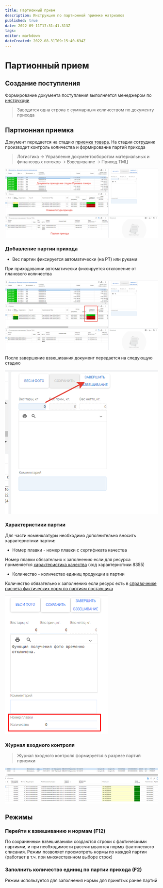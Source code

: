 ```yaml
---
title: Партионный прием
description: Инструкция по партионной приемке матриалов
published: true
date: 2022-09-11T17:31:41.313Z
tags: 
editor: markdown
dateCreated: 2022-08-31T09:15:40.634Z
---
```


# Партионный прием

## Создание поступления

Формирование документа поступления выполняется менеджером по [инструкции ](../)

>Заводится одна строка с суммарным количеством по документу прихода

## Партионная приемка

Документ передается на стадию [приемка товара](../../biznes-processy-prikhoda/). На стадии сотрудник производит контроль количества и формирование партий прихода

>Логистика → Управление документооборотом материальных и финансовых потоков → Взвешивание → Приход ТМЦ

![](<../../../../assets/0 (86).png>)

### Добавление партии прихода

* Вес партии фиксируется автоматически (на РТ) или руками

При приходовании автоматически фиксируется отклонение от планового количества

![](<../../../../assets/1 (76).png>)

После завершение взвешивания документ передается на следующую стадию

![](<../../../../assets/2 (66).png>)

### Характеристики партии

Для части номенклатуры необходимо дополнительно вносить характеристики партии:

* Номер плавки - номер плавки с сертификата качества

Номер плавки обязательно к заполнению если для ресурса применяется [характеристика качества](../../../../upravlenie-kachestvom/nsi/kharakteristiki-kachestva/) (код характеристики 8355)

* Количество - количество единиц продукции в партии

Количество обязательно к заполнению если ресурс есть в [справочнике расчета фактических норм по партиям поставщика](../../../dokumenty-vyrabotki/uchet-po-vesu-partii/uchet-po-vesu-partii-na-tk/spravochnik-raschet-fakt-norm.md)

![](<../../../../assets/image (971).png>)

### Журнал входного контроля

>Журнал входного контроля формируется в разрезе партий приемки

![](<../../../../assets/3 (70).png>)

## Режимы

### Перейти к взвешиванию и нормам (F12)

По сохраненным взвешиваниям создаются строки с фактическими партиями, и при необходимости рассчитываются нормы фактического списания. Режим позволяет просмотреть нормы по каждой партии (работает в т.ч. при множественном выборе строк)

### Заполнить количество единиц по партии прихода (F2)

Режим используется для заполнения нормы для принятых ранее партий
